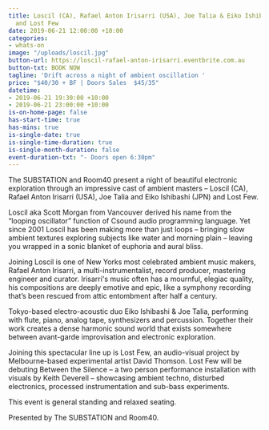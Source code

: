 ```yaml
---
title: Loscil (CA), Rafael Anton Irisarri (USA), Joe Talia & Eiko Ishibashi (JPN)
  and Lost Few
date: 2019-06-21 12:00:00 +10:00
categories:
- whats-on
image: "/uploads/loscil.jpg"
button-url: https://loscil-rafael-anton-irisarri.eventbrite.com.au
button-txt: BOOK NOW
tagline: 'Drift across a night of ambient oscillation '
price: "$40/30 + BF | Doors Sales  $45/35"
datetime:
- 2019-06-21 19:30:00 +10:00
- 2019-06-21 23:00:00 +10:00
is-on-home-page: false
has-start-time: true
has-mins: true
is-single-date: true
is-single-time-duration: true
is-single-month-duration: false
event-duration-txt: "- Doors open 6:30pm"
---
```


The SUBSTATION and Room40 present a night of beautiful electronic exploration through an impressive cast of ambient masters – Loscil (CA), Rafael Anton Irisarri (USA), Joe Talia and Eiko Ishibashi (JPN) and Lost Few.

Loscil aka Scott Morgan from Vancouver derived his name from the “looping oscillator” function of Csound audio programming language. Yet since 2001 Loscil has been making more than just loops – bringing slow ambient textures exploring subjects like water and morning plain – leaving you wrapped in a sonic blanket of euphoria and aural bliss. 
 
Joining Loscil is one of New Yorks most celebrated ambient music makers, Rafael Anton Irisarri, a multi-instrumentalist, record producer, mastering engineer and curator. Irisarri's music often has a mournful, elegiac quality, his compositions are deeply emotive and epic, like a symphony recording that’s been rescued from attic entombment after half a century. 

Tokyo-based electro-acoustic duo Eiko Ishibashi & Joe Talia, performing with flute, piano, analog tape, synthesizers and percussion. Together their work creates a dense harmonic sound world that exists somewhere between avant-garde improvisation and electronic exploration. 

Joining this spectacular line up is Lost Few, an audio-visual project by Melbourne-based experimental artist David Thomson. Lost Few will be debuting Between the Silence – a two person performance installation with visuals by Keith Deverell – showcasing ambient techno, disturbed electronics, processed instrumentation and sub-bass experiments. 

This event is general standing and relaxed seating.
 
Presented by The SUBSTATION and Room40.

